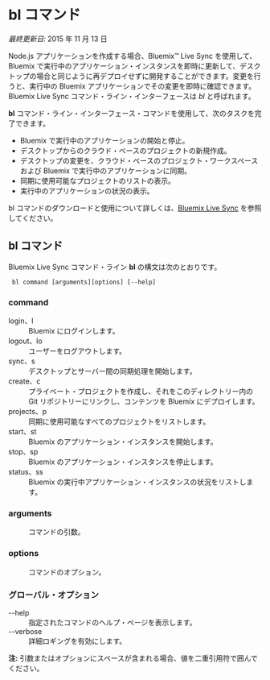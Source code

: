# bl コマンド

*最終更新日:* 2015 年 11 月 13 日

Node.js アプリケーションを作成する場合、Bluemix™ Live Sync を使用して、Bluemix で実行中のアプリケーション・インスタンスを即時に更新して、デスクトップの場合と同じように再デプロイせずに開発することができます。変更を行うと、実行中の Bluemix アプリケーションでその変更を即時に確認できます。Bluemix Live Sync コマンド・ライン・インターフェースは *bl* と呼ばれます。

**bl** コマンド・ライン・インターフェース・コマンドを使用して、次のタスクを完了できます。

* Bluemix で実行中のアプリケーションの開始と停止。
* デスクトップからのクラウド・ベースのプロジェクトの新規作成。
* デスクトップの変更を、クラウド・ベースのプロジェクト・ワークスペースおよび Bluemix で実行中のアプリケーションに同期。
* 同期に使用可能なプロジェクトのリストの表示。
* 実行中のアプリケーションの状況の表示。

bl コマンドのダウンロードと使用について詳しくは、[Bluemix Live Sync](https://www.ng.bluemix.net/docs/manageapps/bluemixlive.html#bluemixlive) を参照してください。

## bl コマンド

Bluemix Live Sync コマンド・ライン **bl** の構文は次のとおりです。

``` bl command [arguments][options] [--help]```

### command
<dl>
<dt>login、l</dt>
<dd>Bluemix にログインします。</dd>
<dt>logout、lo</dt>
<dd>ユーザーをログアウトします。</dd>
<dt>sync、s</dt>
<dd>デスクトップとサーバー間の同期処理を開始します。</dd>
<dt>create、c</dt>
<dd>プライベート・プロジェクトを作成し、それをこのディレクトリー内の Git リポジトリーにリンクし、コンテンツを Bluemix にデプロイします。</dd>
<dt>projects、p</dt>
<dd>同期に使用可能なすべてのプロジェクトをリストします。</dd>
<dt>start、st</dt>
<dd>Bluemix のアプリケーション・インスタンスを開始します。</dd>
<dt>stop、sp</dt>
<dd>Bluemix のアプリケーション・インスタンスを停止します。</dd>
<dt>status、ss</dt>
<dd>Bluemix の実行中アプリケーション・インスタンスの状況をリストします。</dd>
</dl>

### arguments
<dl>
<dd>コマンドの引数。</dd>
</dl>

### options
<dl>
<dd>コマンドのオプション。</dd>
</dl>

### グローバル・オプション
<dl>
<dt>--help</dt>
<dd>指定されたコマンドのヘルプ・ページを表示します。</dd>
<dt>--verbose</dt>
<dd>詳細ロギングを有効にします。</dd>
</dl>

**注:** 引数またはオプションにスペースが含まれる場合、値を二重引用符で囲んでください。

